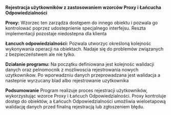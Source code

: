 **Rejestracja użytkowników z zastosowaniem wzorców Proxy i Łańcucha Odpowiedzialności**

**Proxy:**
    Wzorzec ten zarządza dostępem do innego obiektu i pozwala go kontrolować poprzez udostepnienie specjalnego interfejsu.
    Reszta implementacji pozostaje niedostepna dla klienta

**Łancuch odpowiedzialności:**
    Pozwala utworzyc określoną kolejnośc wykonywania operacji na obiektach. 
    Nadaje się do problemów związanych z bezpieczeństwem ale nie tylko.
    
**Działanie programu:**
    Na początku definiowana jest kolejnośc walidacji danych oraz pelnomocnik z mozliwoscia rejestrowania nowych uzytkownikow.
    Po wporwadzniu danych przeprowadzana jest walidacja a nastepnie wyrzucany blad albo rejestrowanie uzytkownika

**Podsumowanie**
    Program realizuje proces rejestracji użytkowników, wykorzystując wzorce Proxy i Łańcuch Odpowiedzialności. 
    Proxy kontroluje dostęp do obiektów, a Łańcuch Odpowiedzialności umożliwia wieloetapową walidację danych przed finalną rejestracją lub zgłoszeniem błędu.

